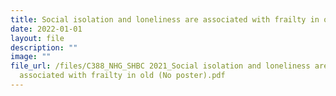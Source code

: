 ```yaml
---
title: Social isolation and loneliness are associated with frailty in old
date: 2022-01-01
layout: file
description: ""
image: ""
file_url: /files/C388_NHG_SHBC 2021_Social isolation and loneliness are
  associated with frailty in old (No poster).pdf
---
```

